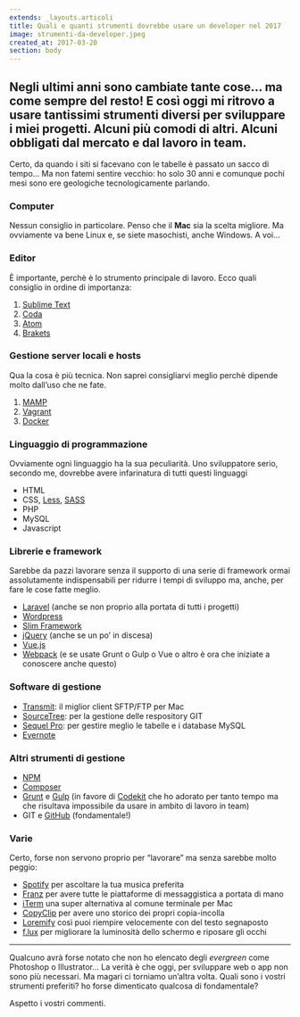 ```yaml
---
extends: _layouts.articoli
title: Quali e quanti strumenti dovrebbe usare un developer nel 2017
image: strumenti-da-developer.jpeg
created_at: 2017-03-20
section: body
---
```


## Negli ultimi anni sono cambiate tante cose… ma come sempre del resto! E così oggi mi ritrovo a usare tantissimi strumenti diversi per sviluppare i miei progetti. Alcuni più comodi di altri. Alcuni obbligati dal mercato e dal lavoro in team. 

Certo, da quando i siti si facevano con le tabelle è passato un sacco di tempo… Ma non fatemi sentire vecchio: ho solo 30 anni e comunque pochi mesi sono ere geologiche tecnologicamente parlando.

### Computer

Nessun consiglio in particolare. Penso che il __Mac__ sia la scelta migliore. Ma ovviamente va bene Linux e, se siete masochisti, anche Windows. A voi…

### Editor

È importante, perchè è lo strumento principale di lavoro. Ecco quali consiglio in ordine di importanza:

1.  [Sublime Text](https://www.sublimetext.com/)
2.  [Coda](https://panic.com/coda/)
3.  [Atom](https://atom.io/)
4.  [Brakets](http://brackets.io/)

### Gestione server locali e hosts

Qua la cosa è più tecnica. Non saprei consigliarvi meglio perchè dipende molto dall’uso che ne fate.

1.  [MAMP](https://www.mamp.info/en/)
2.  [Vagrant](https://www.vagrantup.com/)
3.  [Docker](https://www.docker.com/)

### Linguaggio di programmazione

Ovviamente ogni linguaggio ha la sua peculiarità. Uno sviluppatore serio, secondo me, dovrebbe avere infarinatura di tutti questi linguaggi

*   HTML
*   CSS, [Less](http://lesscss.org/), [SASS](http://sass-lang.com/)
*   PHP
*   MySQL
*   Javascript

### Librerie e framework

Sarebbe da pazzi lavorare senza il supporto di una serie di framework ormai assolutamente indispensabili per ridurre i tempi di sviluppo ma, anche, per fare le cose fatte meglio.

*   [Laravel](https://laravel.com/) (anche se non proprio alla portata di tutti i progetti)
*   [Wordpress](https://it.wordpress.org/)
*   [Slim Framework](https://www.slimframework.com/)
*   [jQuery](https://jquery.com/) (anche se un po’ in discesa)
*   [Vue.js](http://vuejs.org/)
*   [Webpack](https://webpack.github.io/) (e se usate Grunt o Gulp o Vue o altro è ora che iniziate a conoscere anche questo)

### Software di gestione

*   [Transmit](https://panic.com/transmit/): il miglior client SFTP/FTP per Mac
*   [SourceTree](https://www.sourcetreeapp.com/): per la gestione delle respository GIT
*   [Sequel Pro](https://www.sequelpro.com/): per gestire meglio le tabelle e i database MySQL
*   [Evernote](https://evernote.com/)

### Altri strumenti di gestione

*   [NPM](https://www.npmjs.com/)
*   [Composer](https://getcomposer.org/)
*   [Grunt](https://gruntjs.com/) e [Gulp](http://gulpjs.com/) (in favore di [Codekit](https://codekitapp.com/) che ho adorato per tanto tempo ma che risultava impossibile da usare in ambito di lavoro in team)
*   GIT e [GitHub](https://github.com/) (fondamentale!)

### Varie

Certo, forse non servono proprio per “lavorare” ma senza sarebbe molto peggio:

*   [Spotify](https://www.spotify.com/) per ascoltare la tua musica preferita
*   [Franz](http://meetfranz.com/) per avere tutte le piattaforme di messaggistica a portata di mano
*   [iTerm](https://www.iterm2.com/) una super alternativa al comune terminale per Mac
*   [CopyClip](https://fiplab.com/apps/copyclip-for-mac) per avere uno storico dei propri copia-incolla
*   [Loremify](http://tobiasahlin.com/blog/introducing-loremify/) così puoi riempire velocemente con del testo segnaposto
*   [f.lux](https://justgetflux.com/) per migliorare la luminosità dello schermo e riposare gli occhi

* * *

Qualcuno avrà forse notato che non ho elencato degli _evergreen_ come Photoshop o Illustrator… La verità è che oggi, per sviluppare web o app non sono più necessari. Ma magari ci torniamo un’altra volta. Quali sono i vostri strumenti preferiti? ho forse dimenticato qualcosa di fondamentale?

Aspetto i vostri commenti.